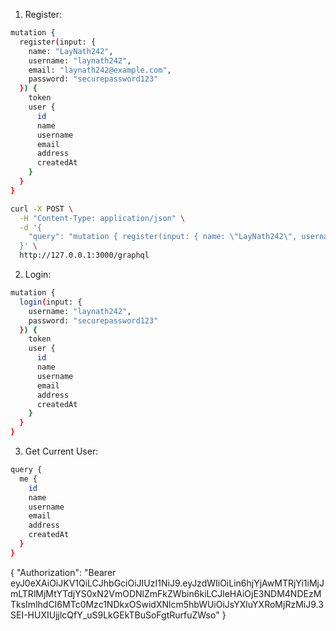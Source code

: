 1. Register:

```sh
mutation {
  register(input: {
    name: "LayNath242",
    username: "laynath242",
    email: "laynath242@example.com",
    password: "securepassword123"
  }) {
    token
    user {
      id
      name
      username
      email
      address
      createdAt
    }
  }
}

curl -X POST \
  -H "Content-Type: application/json" \
  -d '{
    "query": "mutation { register(input: { name: \"LayNath242\", username: \"laynath242\", email: \"laynath242@example.com\", password: \"@Securepassword123\" }) { token user { id name username email address createdAt } } }"
  }' \
  http://127.0.0.1:3000/graphql
```

2. Login:

```sh
mutation {
  login(input: {
    username: "laynath242",
    password: "securepassword123"
  }) {
    token
    user {
      id
      name
      username
      email
      address
      createdAt
    }
  }
}
```

3. Get Current User:

```sh
query {
  me {
    id
    name
    username
    email
    address
    createdAt
  }
}
```
{
  "Authorization": "Bearer eyJ0eXAiOiJKV1QiLCJhbGciOiJIUzI1NiJ9.eyJzdWIiOiLin6hjYjAwMTRjYi1iMjJmLTRlMjMtYTdjYS0xN2VmODNlZmFkZWbin6kiLCJleHAiOjE3NDM4NDEzMTksImlhdCI6MTc0Mzc1NDkxOSwidXNlcm5hbWUiOiJsYXluYXRoMjRzMiJ9.3SEI-HUXIUjjlcQfY_uS9LkGEkTBuSoFgtRurfuZWso"
}